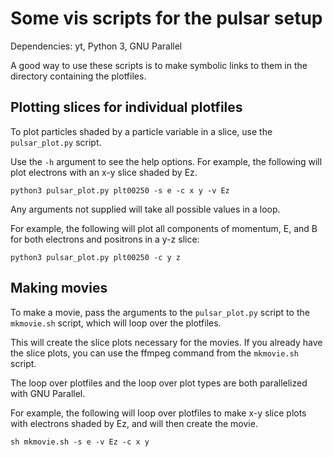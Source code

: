# Some vis scripts for the pulsar setup

Dependencies: yt, Python 3, GNU Parallel

A good way to use these scripts is to make symbolic links to them in the directory containing the plotfiles.

## Plotting slices for individual plotfiles

To plot particles shaded by a particle variable in a slice, use the `pulsar_plot.py` script.

Use the `-h` argument to see the help options. For example, the following will plot electrons with an x-y slice shaded by Ez.

```
python3 pulsar_plot.py plt00250 -s e -c x y -v Ez
```

Any arguments not supplied will take all possible values in a loop.

For example, the following will plot all components of momentum, E, and B for both electrons and positrons in a y-z slice:

```
python3 pulsar_plot.py plt00250 -c y z
```

## Making movies

To make a movie, pass the arguments to the `pulsar_plot.py` script to the `mkmovie.sh` script, which will loop over the plotfiles.

This will create the slice plots necessary for the movies. If you already have the slice plots, you can use the ffmpeg command from the `mkmovie.sh` script.

The loop over plotfiles and the loop over plot types are both parallelized with GNU Parallel.

For example, the following will loop over plotfiles to make x-y slice plots with electrons shaded by Ez, and will then create the movie.

```
sh mkmovie.sh -s e -v Ez -c x y
```
